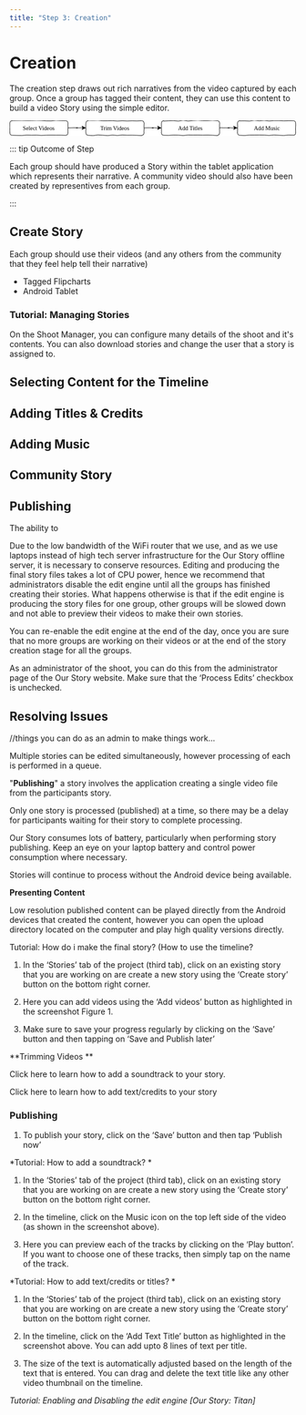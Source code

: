 ```yaml
---
title: "Step 3: Creation"
---
```


<ReadTime />

<Steps step="4"/>

# Creation

<Leader>

The creation step draws out rich narratives from the video captured by each group. Once a group has tagged their content, they can use this content to build a video Story using the simple editor.

<div style="text-align:center">
<svg xmlns="http://www.w3.org/2000/svg" xmlns:xlink="http://www.w3.org/1999/xlink" version="1.1" width="592px" height="32px" viewBox="-0.5 -0.5 592 32" style="background-color: rgb(255, 255, 255);"><defs/><g><path d="M 120 14.67 L 120 14.69 L 124 14.76 L 128 14.61 L 132 14.48 L 136 14.57 L 140 14.67 L 140 14.9 L 139.33 14.45 L 138.67 14.66 L 138 14.44 L 137.33 14.71 L 136.67 14.67 L 136.67 14.5 L 139.46 14.49 L 142.25 14.79 L 145.05 14.62 L 147.84 14.49 L 150.63 14.67" fill="none" stroke="#000000" stroke-linejoin="round" stroke-linecap="round" stroke-miterlimit="10" pointer-events="none"/><path d="M 155.88 14.67 L 155.93 14.77 L 154.52 15.43 L 153.12 16.15 L 151.7 16.81 L 150.22 17.33 L 148.88 18.17 L 148.76 18.11 L 149.1 17.4 L 149.52 16.74 L 150.04 16.12 L 150.45 15.45 L 150.63 14.67 L 150.6 14.65 L 150.36 14.01 L 149.76 13.18 L 149.61 12.58 L 149.06 11.78 L 148.88 11.17 L 148.95 11.3 L 150.27 11.85 L 151.67 12.53 L 153.17 13.45 L 154.45 13.9 L 155.88 14.67 Z Z" fill="#000000" stroke="#000000" stroke-linejoin="round" stroke-linecap="round" stroke-miterlimit="10" pointer-events="none"/><path d="M 4.5 0 L 4.5 -0.17 L 14.59 -0.32 L 24.68 -0.44 L 34.77 -0.2 L 44.86 -0.21 L 54.95 -0.54 L 65.05 -0.29 L 75.14 0.32 L 85.23 0.39 L 95.32 -0.59 L 105.41 -0.06 L 115.5 0 Q 120 0 120 4.5 L 120.08 4.5 L 119.91 8.7 L 120.1 12.9 L 119.96 17.1 L 119.93 21.3 L 120 25.5 Q 120 30 115.5 30 L 115.5 30.19 L 105.41 29.74 L 95.32 29.75 L 85.23 29.63 L 75.14 29.82 L 65.05 30.26 L 54.95 29.64 L 44.86 29.84 L 34.77 29.54 L 24.68 30.43 L 14.59 30.24 L 4.5 30 Q 0 30 0 25.5 L 0.19 25.5 L -0.07 21.3 L -0.09 17.1 L -0.18 12.9 L -0.14 8.7 L 0 4.5 Q 0 0 4.5 0 L 4.5 0 Z Z" fill="#ffffff" stroke="#000000" stroke-linejoin="round" stroke-linecap="round" stroke-miterlimit="10" pointer-events="none"/><g transform="translate(20.5,8.5)"><switch><foreignObject style="overflow:visible;" pointer-events="all" width="78" height="12" requiredFeatures="http://www.w3.org/TR/SVG11/feature#Extensibility"><div xmlns="http://www.w3.org/1999/xhtml" style="display: inline-block; font-size: 12px; font-family: &quot;Comic Sans MS&quot;; color: rgb(0, 0, 0); line-height: 1.2; vertical-align: top; width: 78px; white-space: nowrap; overflow-wrap: normal; text-align: center;"><div xmlns="http://www.w3.org/1999/xhtml" style="display:inline-block;text-align:inherit;text-decoration:inherit;white-space:normal;">Select Videos</div></div></foreignObject><text x="39" y="12" fill="#000000" text-anchor="middle" font-size="12px" font-family="Comic Sans MS">Select Videos</text></switch></g><path d="M 277 14.67 L 277 14.81 L 280.93 14.65 L 284.87 14.52 L 288.8 14.51 L 292.73 14.64 L 296.67 14.67 L 296.67 14.55 L 296 14.86 L 295.33 14.77 L 294.67 14.43 L 294 14.61 L 293.33 14.67 L 293.33 14.58 L 295.99 14.66 L 298.65 14.54 L 301.31 14.81 L 303.97 14.91 L 306.63 14.67" fill="none" stroke="#000000" stroke-linejoin="round" stroke-linecap="round" stroke-miterlimit="10" pointer-events="none"/><path d="M 311.88 14.67 L 311.86 14.63 L 310.52 15.44 L 309.1 16.1 L 307.78 16.96 L 306.31 17.52 L 304.88 18.17 L 304.73 18.09 L 305.24 17.47 L 305.52 16.73 L 305.92 16.06 L 306.11 15.28 L 306.63 14.67 L 306.42 14.56 L 306.32 13.98 L 306.08 13.34 L 305.52 12.53 L 305.46 11.98 L 304.88 11.17 L 304.83 11.07 L 306.18 11.67 L 307.7 12.6 L 309.13 13.36 L 310.5 14 L 311.88 14.67 Z Z" fill="#000000" stroke="#000000" stroke-linejoin="round" stroke-linecap="round" stroke-miterlimit="10" pointer-events="none"/><path d="M 161.5 0 L 161.5 -0.61 L 171.59 -0.35 L 181.68 -0.69 L 191.77 0.23 L 201.86 0.19 L 211.95 -0.02 L 222.05 0.62 L 232.14 0.13 L 242.23 0.54 L 252.32 0.21 L 262.41 0.47 L 272.5 0 Q 277 0 277 4.5 L 277.22 4.5 L 276.96 8.7 L 276.88 12.9 L 277.16 17.1 L 276.76 21.3 L 277 25.5 Q 277 30 272.5 30 L 272.5 30.71 L 262.41 30.1 L 252.32 29.78 L 242.23 29.87 L 232.14 29.35 L 222.05 30.43 L 211.95 29.49 L 201.86 30.66 L 191.77 29.85 L 181.68 29.26 L 171.59 30.72 L 161.5 30 Q 157 30 157 25.5 L 156.94 25.5 L 156.78 21.3 L 157.1 17.1 L 156.78 12.9 L 156.76 8.7 L 157 4.5 Q 157 0 161.5 0 L 161.5 0 Z Z" fill="#ffffff" stroke="#000000" stroke-linejoin="round" stroke-linecap="round" stroke-miterlimit="10" pointer-events="none"/><g transform="translate(182.5,8.5)"><switch><foreignObject style="overflow:visible;" pointer-events="all" width="68" height="12" requiredFeatures="http://www.w3.org/TR/SVG11/feature#Extensibility"><div xmlns="http://www.w3.org/1999/xhtml" style="display: inline-block; font-size: 12px; font-family: &quot;Comic Sans MS&quot;; color: rgb(0, 0, 0); line-height: 1.2; vertical-align: top; width: 68px; white-space: nowrap; overflow-wrap: normal; text-align: center;"><div xmlns="http://www.w3.org/1999/xhtml" style="display:inline-block;text-align:inherit;text-decoration:inherit;white-space:normal;">Trim Videos</div></div></foreignObject><text x="34" y="12" fill="#000000" text-anchor="middle" font-size="12px" font-family="Comic Sans MS">Trim Videos</text></switch></g><path d="M 474.5 0 L 474.5 0.34 L 484.59 0.28 L 494.68 0.68 L 504.77 -0.71 L 514.86 0.32 L 524.95 -0.5 L 535.05 0.54 L 545.14 -0.1 L 555.23 -0.13 L 565.32 0.29 L 575.41 0.07 L 585.5 0 Q 590 0 590 4.5 L 589.92 4.5 L 590.11 8.7 L 589.89 12.9 L 589.77 17.1 L 589.91 21.3 L 590 25.5 Q 590 30 585.5 30 L 585.5 29.72 L 575.41 29.45 L 565.32 30.44 L 555.23 29.96 L 545.14 29.34 L 535.05 30.31 L 524.95 29.55 L 514.86 29.41 L 504.77 29.49 L 494.68 29.55 L 484.59 30.45 L 474.5 30 Q 470 30 470 25.5 L 469.88 25.5 L 470.05 21.3 L 470.15 17.1 L 470.24 12.9 L 470.09 8.7 L 470 4.5 Q 470 0 474.5 0 L 474.5 0 Z Z" fill="#ffffff" stroke="#000000" stroke-linejoin="round" stroke-linecap="round" stroke-miterlimit="10" pointer-events="none"/><g transform="translate(500.5,8.5)"><switch><foreignObject style="overflow:visible;" pointer-events="all" width="58" height="12" requiredFeatures="http://www.w3.org/TR/SVG11/feature#Extensibility"><div xmlns="http://www.w3.org/1999/xhtml" style="display: inline-block; font-size: 12px; font-family: &quot;Comic Sans MS&quot;; color: rgb(0, 0, 0); line-height: 1.2; vertical-align: top; width: 60px; white-space: nowrap; overflow-wrap: normal; text-align: center;"><div xmlns="http://www.w3.org/1999/xhtml" style="display:inline-block;text-align:inherit;text-decoration:inherit;white-space:normal;">Add Music</div></div></foreignObject><text x="29" y="12" fill="#000000" text-anchor="middle" font-size="12px" font-family="Comic Sans MS">Add Music</text></switch></g><path d="M 433 14.67 L 433 14.54 L 437.07 14.45 L 441.13 14.73 L 445.2 14.61 L 449.27 14.82 L 453.33 14.67 L 453.33 14.87 L 452.67 14.44 L 452 14.59 L 451.33 14.78 L 450.67 14.52 L 450 14.67 L 450 14.44 L 452.73 14.51 L 455.45 14.44 L 458.18 14.89 L 460.91 14.89 L 463.63 14.67" fill="none" stroke="#000000" stroke-linejoin="round" stroke-linecap="round" stroke-miterlimit="10" pointer-events="none"/><path d="M 468.88 14.67 L 468.99 14.87 L 467.49 15.39 L 465.99 15.89 L 464.74 16.89 L 463.26 17.43 L 461.88 18.17 L 461.89 18.17 L 462.3 17.5 L 462.68 16.81 L 463.12 16.16 L 463.43 15.44 L 463.63 14.67 L 463.42 14.56 L 463.2 13.93 L 462.71 13.16 L 462.46 12.51 L 462.05 11.78 L 461.88 11.17 L 461.87 11.15 L 463.39 12.08 L 464.72 12.64 L 466.05 13.2 L 467.59 14.19 L 468.88 14.67 Z Z" fill="#000000" stroke="#000000" stroke-linejoin="round" stroke-linecap="round" stroke-miterlimit="10" pointer-events="none"/><path d="M 317.5 0 L 317.5 0.73 L 327.59 0.21 L 337.68 -0.06 L 347.77 0.74 L 357.86 -0.69 L 367.95 0.65 L 378.05 -0.21 L 388.14 -0.75 L 398.23 0.01 L 408.32 -0.03 L 418.41 -0.61 L 428.5 0 Q 433 0 433 4.5 L 433.13 4.5 L 432.88 8.7 L 432.88 12.9 L 432.9 17.1 L 432.96 21.3 L 433 25.5 Q 433 30 428.5 30 L 428.5 30.66 L 418.41 29.9 L 408.32 29.5 L 398.23 29.69 L 388.14 29.47 L 378.05 29.55 L 367.95 29.4 L 357.86 30.52 L 347.77 29.67 L 337.68 29.51 L 327.59 30.21 L 317.5 30 Q 313 30 313 25.5 L 312.84 25.5 L 313.24 21.3 L 312.8 17.1 L 313.12 12.9 L 312.87 8.7 L 313 4.5 Q 313 0 317.5 0 L 317.5 0 Z Z" fill="#ffffff" stroke="#000000" stroke-linejoin="round" stroke-linecap="round" stroke-miterlimit="10" pointer-events="none"/><g transform="translate(342.5,8.5)"><switch><foreignObject style="overflow:visible;" pointer-events="all" width="60" height="12" requiredFeatures="http://www.w3.org/TR/SVG11/feature#Extensibility"><div xmlns="http://www.w3.org/1999/xhtml" style="display: inline-block; font-size: 12px; font-family: &quot;Comic Sans MS&quot;; color: rgb(0, 0, 0); line-height: 1.2; vertical-align: top; width: 60px; white-space: nowrap; overflow-wrap: normal; text-align: center;"><div xmlns="http://www.w3.org/1999/xhtml" style="display:inline-block;text-align:inherit;text-decoration:inherit;white-space:normal;">Add Titles</div></div></foreignObject><text x="30" y="12" fill="#000000" text-anchor="middle" font-size="12px" font-family="Comic Sans MS">Add Titles</text></switch></g></g></svg>
</div>

</Leader>

::: tip Outcome of Step

Each group should have produced a Story within the tablet application which represents their narrative. A community video should also have been created by representives from each group.

:::

<TimeGuide time="3-4 hours">

## Create Story

</TimeGuide>

Each group should use their videos (and any others from the community that they feel help tell their narrative) 

<Materials>

- Tagged Flipcharts
- Android Tablet

</Materials>

<AdminRole title="Processing Stories">

### Tutorial: Managing Stories

On the Shoot Manager, you can configure many details of the shoot and it's contents. You can also download stories and change the user that a story is assigned to. 

</AdminRole>

## Selecting Content for the Timeline

## Adding Titles & Credits

## Adding Music

## Community Story

## Publishing

The ability to 

<AdminRole title="Publishing Stories">

Due to the low bandwidth of the WiFi router that we use, and as we use laptops instead of high tech server infrastructure for the Our Story offline server, it is necessary to conserve resources. Editing and producing the final story files takes a lot of CPU power, hence we recommend that administrators disable the edit engine until all the groups has finished creating their stories. What happens otherwise is that if the edit engine is producing the story files for one group, other groups will be slowed down and not able to preview their videos to make their own stories. 

You can re-enable the edit engine at the end of the day, once you are sure that no more groups are working on their videos or at the end of the story creation stage for all the groups. 

As an administrator of the shoot, you can do this from the administrator page of the Our Story website. Make sure that  the ‘Process Edits’ checkbox is unchecked. 

</AdminRole>

## Resolving Issues

//things you can do as an admin to make things work...

<!-- ::: tip WiFi / 3G Connection Required

This step in the process requires that the tablets have a connection to the Our Story Dashboard. With Titan this means making sure your local WiFi is turned on, and the Our Story Titan application is running.

::: -->

<!-- **Requires WiFi connection to computer** -->

Multiple stories can be edited simultaneously, however processing of each is performed in a queue.

"**Publishing**" a story involves the application creating a single video file from the participants story.

Only one story is processed (published) at a time, so there may be a delay for participants waiting for their story to complete processing.

Our Story consumes lots of battery, particularly when performing story publishing. Keep an eye on your laptop battery and control power consumption where necessary.

Stories will continue to process without the Android device being available.

**Presenting Content**

Low resolution published content can be played directly from the Android devices that created the content, however you can open the upload directory located on the computer and play high quality versions directly.



Tutorial: How do i make the final story? (How to use the timeline? 

1. In the ‘Stories’ tab of the project (third tab), click on an existing story that you are working on are create a new story using the ‘Create story’ button on the bottom right corner. 

2. Here you can add videos using the ‘Add videos’ button as highlighted in the screenshot Figure 1. 

3. Make sure to save your progress regularly by clicking on the ‘Save’ button and then tapping on ‘Save and Publish later’

**Trimming Videos **



Click here to learn how to add a soundtrack to your story. 

Click here to learn how to add text/credits to your story

### Publishing

1. To publish your story, click on the ‘Save’ button and then tap ‘Publish now’

*Tutorial: How to add a soundtrack? *

1. In the ‘Stories’ tab of the project (third tab), click on an existing story that you are working on are create a new story using the ‘Create story’ button on the bottom right corner. 

2. In the timeline, click on the Music icon on the top left side of the video (as shown in the screenshot above). 

3. Here you can preview each of the tracks by clicking on the ‘Play button’. If you want to choose one of these tracks, then simply tap on the name of the track.  

*Tutorial: How to add text/credits or titles? *

1. In the ‘Stories’ tab of the project (third tab), click on an existing story that you are working on are create a new story using the ‘Create story’ button on the bottom right corner. 

2. In the timeline, click on the ‘Add Text Title’ button as highlighted in the screenshot above. You can add upto 8 lines of text per title. 

3. The size of the text is automatically adjusted based on the length of the text that is entered. You can drag and delete the text title like any other video thumbnail on the timeline. 

*Tutorial: Enabling and Disabling the edit engine [Our Story: Titan]*